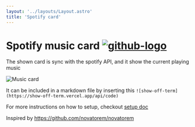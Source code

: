 ```yaml
---
layout: '../layouts/Layout.astro'
title: 'Spotify card'
---
```


# Spotify music card [![github-logo](/github-mark-white.svg)](https://github.com/Darckfast/show-off-term)

The shown card is sync with the spotify API, and it show the current playing music

![Music card](https://spotify-card.darckfast.vercel.app/api/music-card)

It can be included in a markdown file by inserting this `![show-off-term](https://show-off-term.vercel.app/api/code)`

For more instructions on how to setup, checkout [setup doc](https://github.com/novatorem/novatorem/blob/main/SetUp.md)

Inspired by <https://github.com/novatorem/novatorem>
